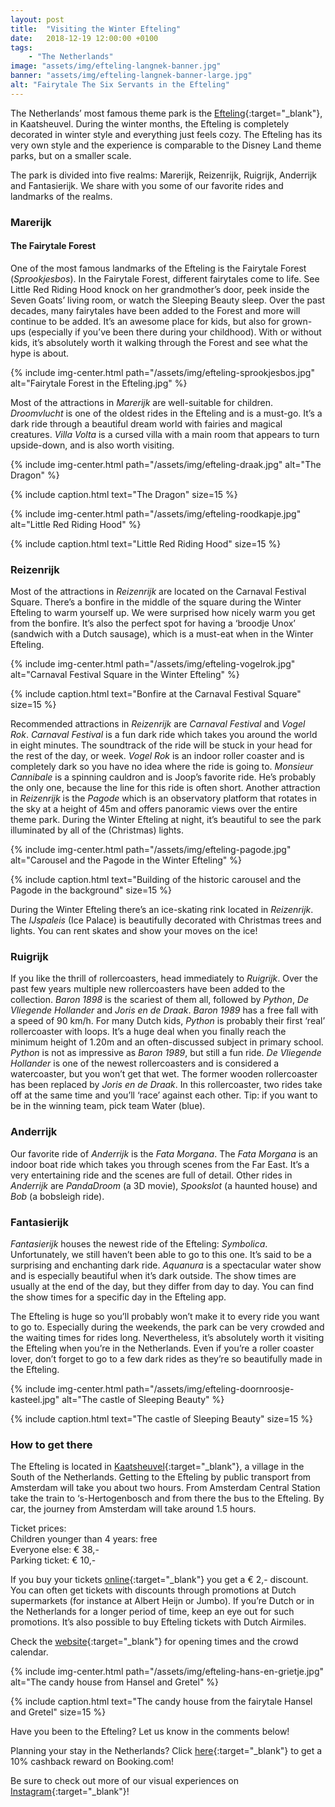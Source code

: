 ```yaml
---
layout: post
title:  "Visiting the Winter Efteling"
date:   2018-12-19 12:00:00 +0100
tags:
    - "The Netherlands"
image: "assets/img/efteling-langnek-banner.jpg"
banner: "assets/img/efteling-langnek-banner-large.jpg"
alt: "Fairytale The Six Servants in the Efteling"
---
```


The Netherlands’ most famous theme park is the [Efteling][efteling]{:target="_blank"}, in Kaatsheuvel. During the winter months, the Efteling is completely decorated in winter style and everything just feels cozy. The Efteling has its very own style and the experience is comparable to the Disney Land theme parks, but on a smaller scale. 

The park is divided into five realms: Marerijk, Reizenrijk, Ruigrijk, Anderrijk and Fantasierijk. We share with you some of our favorite rides and landmarks of the realms. 

### Marerijk

#### The Fairytale Forest

One of the most famous landmarks of the Efteling is the Fairytale Forest (*Sprookjesbos*). In the Fairytale Forest, different fairytales come to life. See Little Red Riding Hood knock on her grandmother’s door, peek inside the Seven Goats’ living room, or watch the Sleeping Beauty sleep. Over the past decades, many fairytales have been added to the Forest and more will continue to be added. It’s an awesome place for kids, but also for grown-ups (especially if you’ve been there during your childhood). With or without kids, it’s absolutely worth it walking through the Forest and see what the hype is about. 

{% include img-center.html path="/assets/img/efteling-sprookjesbos.jpg" alt="Fairytale Forest in the Efteling.jpg" %}

Most of the attractions in *Marerijk* are well-suitable for children. *Droomvlucht* is one of the oldest rides in the Efteling and is a must-go. It’s a dark ride through a beautiful dream world with fairies and magical creatures. *Villa Volta* is a cursed villa with a main room that appears to turn upside-down, and is also worth visiting. 

{% include img-center.html path="/assets/img/efteling-draak.jpg" alt="The Dragon" %}

{% include caption.html text="The Dragon" size=15 %}

{% include img-center.html path="/assets/img/efteling-roodkapje.jpg" alt="Little Red Riding Hood" %}

{% include caption.html text="Little Red Riding Hood" size=15 %}

### Reizenrijk

Most of the attractions in *Reizenrijk* are located on the Carnaval Festival Square. There’s a bonfire in the middle of the square during the Winter Efteling to warm yourself up. We were surprised how nicely warm you get from the bonfire. It’s also the perfect spot for having a ‘broodje Unox’ (sandwich with a Dutch sausage), which is a must-eat when in the Winter Efteling. 

{% include img-center.html path="/assets/img/efteling-vogelrok.jpg" alt="Carnaval Festival Square in the Winter Efteling" %}

{% include caption.html text="Bonfire at the Carnaval Festival Square" size=15 %}

Recommended attractions in *Reizenrijk* are *Carnaval Festival* and *Vogel Rok*. *Carnaval Festival* is a fun dark ride which takes you around the world in eight minutes. The soundtrack of the ride will be stuck in your head for the rest of the day, or week. *Vogel Rok* is an indoor roller coaster and is completely dark so you have no idea where the ride is going to. *Monsieur Cannibale* is a spinning cauldron and is Joop’s favorite ride. He’s probably the only one, because the line for this ride is often short. Another attraction in *Reizenrijk* is the *Pagode* which is an observatory platform that rotates in the sky at a height of 45m and offers panoramic views over the entire theme park. During the Winter Efteling at night, it’s beautiful to see the park illuminated by all of the (Christmas) lights. 

{% include img-center.html path="/assets/img/efteling-pagode.jpg" alt="Carousel and the Pagode in the Winter Efteling" %}

{% include caption.html text="Building of the historic carousel and the Pagode in the background" size=15 %}

During the Winter Efteling there’s an ice-skating rink located in *Reizenrijk*. The *IJspaleis* (Ice Palace) is beautifully decorated with Christmas trees and lights. You can rent skates and show your moves on the ice! 

### Ruigrijk

If you like the thrill of rollercoasters, head immediately to *Ruigrijk*. Over the past few years multiple new rollercoasters have been added to the collection. *Baron 1898* is the scariest of them all, followed by *Python*, *De Vliegende Hollander* and *Joris en de Draak*. *Baron 1989* has a free fall with a speed of 90 km/h. For many Dutch kids, *Python* is probably their first ‘real’ rollercoaster with loops. It’s a huge deal when you finally reach the minimum height of 1.20m and an often-discussed subject in primary school. *Python* is not as impressive as *Baron 1989*, but still a fun ride. *De Vliegende Hollander* is one of the newest rollercoasters and is considered a watercoaster, but you won’t get that wet. The former wooden rollercoaster has been replaced by *Joris en de Draak*. In this rollercoaster, two rides take off at the same time and you’ll ‘race’ against each other. Tip: if you want to be in the winning team, pick team Water (blue). 

### Anderrijk

Our favorite ride of *Anderrijk* is the *Fata Morgana*. The *Fata Morgana* is an indoor boat ride which takes you through scenes from the Far East. It’s a very entertaining ride and the scenes are full of detail. Other rides in *Anderrijk* are *PandaDroom* (a 3D movie), *Spookslot* (a haunted house) and *Bob* (a bobsleigh ride). 

### Fantasierijk

*Fantasierijk* houses the newest ride of the Efteling: *Symbolica*. Unfortunately, we still haven’t been able to go to this one. It’s said to be a surprising and enchanting dark ride. *Aquanura* is a spectacular water show and is especially beautiful when it’s dark outside. The show times are usually at the end of the day, but they differ from day to day. You can find the show times for a specific day in the Efteling app. 

The Efteling is huge so you’ll probably won’t make it to every ride you want to go to. Especially during the weekends, the park can be very crowded and the waiting times for rides long. Nevertheless, it’s absolutely worth it visiting the Efteling when you’re in the Netherlands. Even if you’re a roller coaster lover, don’t forget to go to a few dark rides as they’re so beautifully made in the Efteling. 

{% include img-center.html path="/assets/img/efteling-doornroosje-kasteel.jpg" alt="The castle of Sleeping Beauty" %}

{% include caption.html text="The castle of Sleeping Beauty" size=15 %}

### How to get there

The Efteling is located in [Kaatsheuvel][kaatsheuvel]{:target="_blank"}, a village in the South of the Netherlands. Getting to the Efteling by public transport from Amsterdam will take you about two hours. From Amsterdam Central Station take the train to ‘s-Hertogenbosch and from there the bus to the Efteling. By car, the journey from Amsterdam will take around 1.5 hours. 

Ticket prices:  
Children younger than 4 years: free  
Everyone else: € 38,-  
Parking ticket: € 10,-  

If you buy your tickets [online][tickets]{:target="_blank"} you get a € 2,- discount.  
You can often get tickets with discounts through promotions at Dutch supermarkets (for instance at Albert Heijn or Jumbo). If you’re Dutch or in the Netherlands for a longer period of time, keep an eye out for such promotions. It’s also possible to buy Efteling tickets with Dutch Airmiles. 

Check the [website][opening times]{:target="_blank"} for opening times and the crowd calendar. 

{% include img-center.html path="/assets/img/efteling-hans-en-grietje.jpg" alt="The candy house from Hansel and Gretel" %}

{% include caption.html text="The candy house from the fairytale Hansel and Gretel" size=15 %}

Have you been to the Efteling? Let us know in the comments below!

Planning your stay in the Netherlands? Click [here][booking.com]{:target="_blank"} to get a 10% cashback reward on Booking.com! 

Be sure to check out more of our visual experiences on [Instagram][instagram]{:target="_blank"}!

[instagram]: https://instagram.com/kipamojo 
[booking.com]: https://www.booking.com/s/35_6/joshsn24
[efteling]: https://goo.gl/maps/yhZRHooDCcy
[kaatsheuvel]: https://goo.gl/maps/8iKJ1VUNxTG2
[tickets]: https://www.efteling.com/en/park/tickets
[opening times]: https://www.efteling.com/en/park/opening-hours

